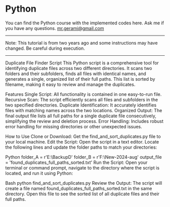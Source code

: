# Python

You can find the Python course with the implemented codes here.
Ask me if you have any questions.
mr.gerami@gmail.com

-----
Note:
This tutorial is from two years ago and some instructions may have changed.
Be careful during execution.



--------------------------------------------------------------------------
Duplicate File Finder Script
This Python script is a comprehensive tool for identifying duplicate files across two different directories. It scans two folders and their subfolders, finds all files with identical names, and generates a single, organized list of their full paths. This list is sorted by filename, making it easy to review and manage the duplicates.

Features
Single Script: All functionality is contained in one easy-to-run file.
Recursive Scan: The script efficiently scans all files and subfolders in the two specified directories.
Duplicate Identification: It accurately identifies files with matching names across the two locations.
Organized Output: The final output file lists all full paths for a single duplicate file consecutively, simplifying the review and deletion process.
Error Handling: Includes robust error handling for missing directories or other unexpected issues.

How to Use
Clone or Download: Get the find_and_sort_duplicates.py file to your local machine.
Edit the Script: Open the script in a text editor. Locate the following lines and update the folder paths to match your directories:

Python
folder_A = r'E:\BackupD'
folder_B = r'F:\New-2024-aug'
output_file = 'found_duplicates_full_paths_sorted.txt'
Run the Script: Open your terminal or command prompt, navigate to the directory where the script is located, and run it using Python:

Bash
python find_and_sort_duplicates.py
Review the Output: The script will create a file named found_duplicates_full_paths_sorted.txt in the same directory. Open this file to see the sorted list of all duplicate files and their full paths.
